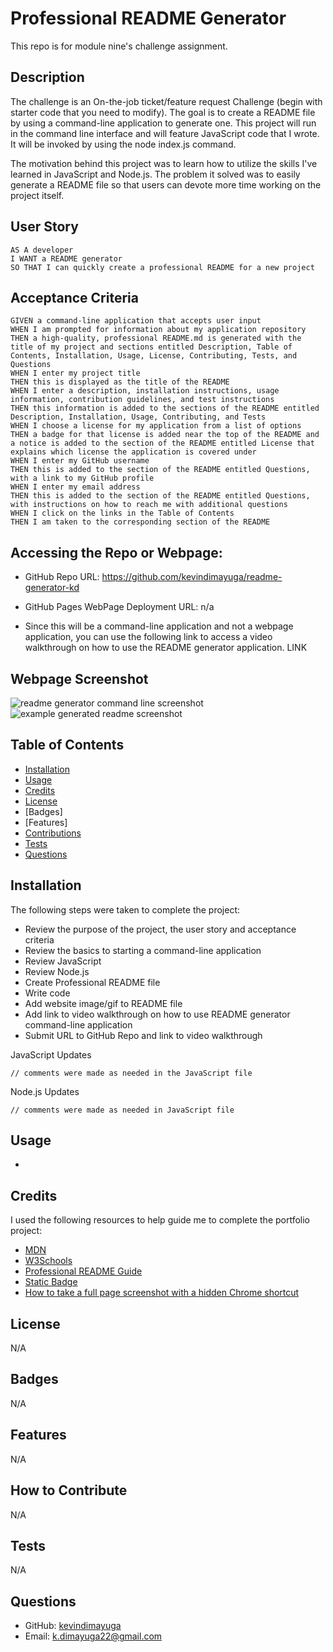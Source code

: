 # Professional README Generator

This repo is for module nine's challenge assignment.


## Description

The challenge is an On-the-job ticket/feature request Challenge (begin with starter code that you need to modify). The goal is to create a README file by using a command-line application to generate one. This project will run in the command line interface and will feature JavaScript code that I wrote. It will be invoked by using the node index.js command.

The motivation behind this project was to learn how to utilize the skills I've learned in JavaScript and Node.js. The problem it solved was to easily generate a README file so that users can devote more time working on the project itself.

## User Story

```
AS A developer
I WANT a README generator
SO THAT I can quickly create a professional README for a new project
```

## Acceptance Criteria

```
GIVEN a command-line application that accepts user input
WHEN I am prompted for information about my application repository
THEN a high-quality, professional README.md is generated with the title of my project and sections entitled Description, Table of Contents, Installation, Usage, License, Contributing, Tests, and Questions
WHEN I enter my project title
THEN this is displayed as the title of the README
WHEN I enter a description, installation instructions, usage information, contribution guidelines, and test instructions
THEN this information is added to the sections of the README entitled Description, Installation, Usage, Contributing, and Tests
WHEN I choose a license for my application from a list of options
THEN a badge for that license is added near the top of the README and a notice is added to the section of the README entitled License that explains which license the application is covered under
WHEN I enter my GitHub username
THEN this is added to the section of the README entitled Questions, with a link to my GitHub profile
WHEN I enter my email address
THEN this is added to the section of the README entitled Questions, with instructions on how to reach me with additional questions
WHEN I click on the links in the Table of Contents
THEN I am taken to the corresponding section of the README
```

## Accessing the Repo or Webpage:

- GitHub Repo URL: https://github.com/kevindimayuga/readme-generator-kd
- GitHub Pages WebPage Deployment URL: n/a

- Since this will be a command-line application and not a webpage application, you can use the following link to access a video walkthrough on how to use the README generator application. LINK

## Webpage Screenshot

![readme generator command line screenshot](./assets/images/kevindimayuga.github.io_weather-dashboard-kd.png)
![example generated readme screenshot](./assets/images/kevindimayuga.github.io_weather-dashboard-kd.png)

## Table of Contents

- [Installation](#installation)
- [Usage](#usage)
- [Credits](#credits)
- [License](#license)
- [Badges]
- [Features]
- [Contributions](#contributing)
- [Tests](#tests)
- [Questions](#Questions)

## Installation

The following steps were taken to complete the project:
- Review the purpose of the project, the user story and acceptance criteria
- Review the basics to starting a command-line application
- Review JavaScript
- Review Node.js
- Create Professional README file
- Write code
- Add website image/gif to README file
- Add link to video walkthrough on how to use README generator command-line application
- Submit URL to GitHub Repo and link to video walkthrough

JavaScript Updates
```
// comments were made as needed in the JavaScript file
```

Node.js Updates
```
// comments were made as needed in JavaScript file
```

## Usage

- 

## Credits

I used the following resources to help guide me to complete the portfolio project:

- [MDN](https://developer.mozilla.org/en-US/)
- [W3Schools](https://www.w3schools.com/)
- [Professional README Guide](https://coding-boot-camp.github.io/full-stack/github/professional-readme-guide)
- [Static Badge](https://shields.io/badges)
- [How to take a full page screenshot with a hidden Chrome shortcut](https://zapier.com/blog/full-page-screenshots-in-chrome/)

## License

N/A

## Badges

N/A

## Features

N/A

## How to Contribute

N/A

## Tests

N/A

## Questions

- GitHub: [kevindimayuga](https://github.com/kevindimayuga)
- Email: k.dimayuga22@gmail.com